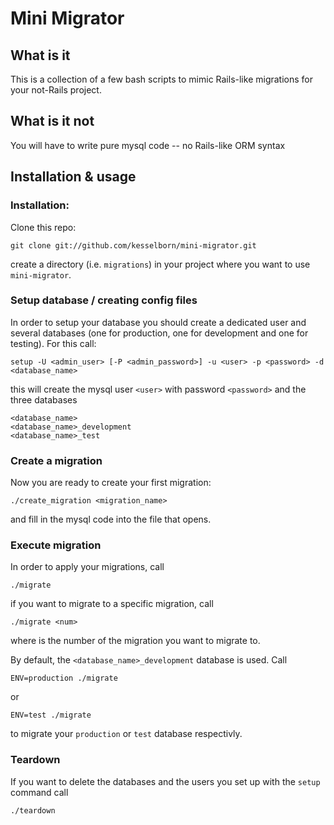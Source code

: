 Mini Migrator
=============

What is it
----------

This is a collection of a few bash scripts to mimic Rails-like migrations for
your not-Rails project.

What is it not
--------------

You will have to write pure mysql code -- no Rails-like ORM syntax

Installation & usage
--------------------

### Installation: 

Clone this repo:

    git clone git://github.com/kesselborn/mini-migrator.git

create a directory (i.e. `migrations`) in your project where you want to use
`mini-migrator`.

### Setup database / creating config files

In order to setup your database you should create a dedicated user and several
databases (one for production, one for development and one for testing). For
this call:

    setup -U <admin_user> [-P <admin_password>] -u <user> -p <password> -d <database_name>

this will create the mysql user `<user>` with password `<password>` and the
three databases

    <database_name>
    <database_name>_development
    <database_name>_test

### Create a migration

Now you are ready to create your first migration:

    ./create_migration <migration_name>

and fill in the mysql code into the file that opens.

### Execute migration

In order to apply your migrations, call

    ./migrate

if you want to migrate to a specific migration, call

    ./migrate <num>

where <num> is the number of the migration you want to migrate to.

By default, the `<database_name>_development` database is used. Call

    ENV=production ./migrate

or 

    ENV=test ./migrate

to migrate your `production` or `test` database respectivly.

### Teardown

If you want to delete the databases and the users you set up with the `setup`
command call 

    ./teardown
